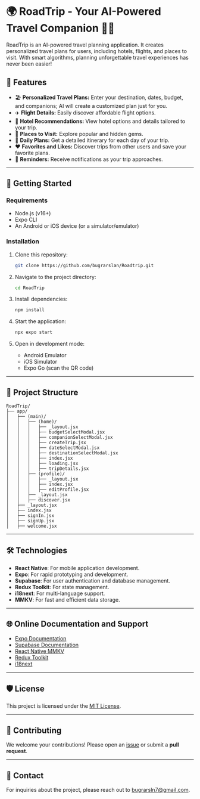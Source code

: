 # 🌍 RoadTrip - Your AI-Powered Travel Companion 🚗✨

RoadTrip is an AI-powered travel planning application. It creates personalized travel plans for users, including hotels, flights, and places to visit. With smart algorithms, planning unforgettable travel experiences has never been easier!

## 📱 Features

- 🏖 **Personalized Travel Plans:** Enter your destination, dates, budget, and companions; AI will create a customized plan just for you.
- ✈️ **Flight Details:** Easily discover affordable flight options.
- 🏨 **Hotel Recommendations:** View hotel options and details tailored to your trip.
- 📍 **Places to Visit:** Explore popular and hidden gems.
- 📅 **Daily Plans:** Get a detailed itinerary for each day of your trip.
- ❤️ **Favorites and Likes:** Discover trips from other users and save your favorite plans.
- 🔔 **Reminders:** Receive notifications as your trip approaches.

---

## 🚀 Getting Started

### Requirements

- Node.js (v16+)
- Expo CLI
- An Android or iOS device (or a simulator/emulator)

### Installation

1. Clone this repository:
   ```bash
   git clone https://github.com/bugrarslan/Roadtrip.git
   ```

2. Navigate to the project directory:
   ```bash
   cd RoadTrip
   ```

3. Install dependencies:
   ```bash
   npm install
   ```

4. Start the application:
   ```bash
   npx expo start
   ```

5. Open in development mode:
   - Android Emulator
   - iOS Simulator
   - Expo Go (scan the QR code)

---

## 📂 Project Structure

```
RoadTrip/
├── app/
│   ├── (main)/
│   │   ├── (home)/
│   │   │   ├── _layout.jsx
│   │   │   ├── budgetSelectModal.jsx
│   │   │   ├── companionSelectModal.jsx
│   │   │   ├── createTrip.jsx
│   │   │   ├── dateSelectModal.jsx
│   │   │   ├── destinationSelectModal.jsx
│   │   │   ├── index.jsx
│   │   │   ├── loading.jsx
│   │   │   ├── tripDetails.jsx
│   │   ├── (profile)/
│   │   │   ├── _layout.jsx
│   │   │   ├── index.jsx
│   │   │   ├── editProfile.jsx
│   │   ├── _layout.jsx
│   │   ├── discover.jsx
│   ├── _layout.jsx
│   ├── index.jsx
│   ├── signIn.jsx
│   ├── signUp.jsx
│   ├── welcome.jsx
```

---

## 🛠 Technologies

- **React Native**: For mobile application development.
- **Expo**: For rapid prototyping and development.
- **Supabase**: For user authentication and database management.
- **Redux Toolkit**: For state management.
- **i18next**: For multi-language support.
- **MMKV**: For fast and efficient data storage.

---

## 🌐 Online Documentation and Support

- [Expo Documentation](https://docs.expo.dev/)
- [Supabase Documentation](https://supabase.com/docs)
- [React Native MMKV](https://github.com/mrousavy/react-native-mmkv)
- [Redux Toolkit](https://redux-toolkit.js.org/)
- [i18next](https://www.i18next.com/)

---

## 🛡️ License

This project is licensed under the [MIT License](LICENSE).

---

## 🤝 Contributing

We welcome your contributions! Please open an [issue](https://github.com/bugrarslan/Roadtrip/issues) or submit a **pull request**.

---

## 📧 Contact

For inquiries about the project, please reach out to [bugrarsln7@gmail.com](mailto:bugrarsln7@gmail.com).
